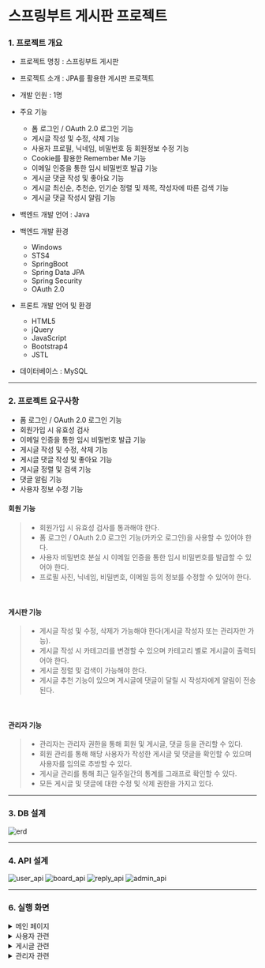 # 스프링부트 게시판 프로젝트

### 1. 프로젝트 개요
- 프로젝트 명칭 : 스프링부트 게시판
- 프로젝트 소개 : JPA를 활용한 게시판 프로젝트
- 개발 인원 : 1명
- 주요 기능
	- 폼 로그인 / OAuth 2.0 로그인 기능
	- 게시글 작성 및 수정, 삭제 기능
	- 사용자 프로필, 닉네임, 비밀번호 등 회원정보 수정 기능
	- Cookie를 활용한 Remember Me 기능
	- 이메일 인증을 통한 임시 비밀번호 발급 기능
	- 게시글 댓글 작성 및 좋아요 기능
	- 게시글 최신순, 추천순, 인기순 정렬 및 제목, 작성자에 따른 검색 기능
	- 게시글 댓글 작성시 알림 기능

- 백엔드 개발 언어 : Java
- 백엔드 개발 환경
	- Windows
	- STS4
	- SpringBoot
	- Spring Data JPA
	- Spring Security
	- OAuth 2.0

- 프론트 개발 언어 및 환경
	- HTML5
	- jQuery
	- JavaScript
	- Bootstrap4
	- JSTL
- 데이터베이스 : MySQL

<hr>

### 2. 프로젝트 요구사항
- 폼 로그인 / OAuth 2.0 로그인 기능
- 회원가입 시 유효성 검사
- 이메일 인증을 통한 임시 비밀번호 발급 기능
- 게시글 작성 및 수정, 삭제 기능
- 게시글 댓글 작성 및 좋아요 기능
- 게시글 정렬 및 검색 기능
- 댓글 알림 기능
- 사용자 정보 수정 기능


#### 회원 기능
> - 회원가입 시 유효성 검사를 통과해야 한다.
> - 폼 로그인 / OAuth 2.0 로그인 기능(카카오 로그인)을 사용할 수 있어야 한다.
> - 사용자 비밀번호 분실 시 이메일 인증을 통한 임시 비밀번호를 발급할 수 있어야 한다.
> - 프로필 사진, 닉네임, 비밀번호, 이메일 등의 정보를 수정할 수 있어야 한다.

<br>

#### 게시판 기능
> - 게시글 작성 및 수정, 삭제가 가능해야 한다(게시글 작성자 또는 관리자만 가능).
> - 게시글 작성 시 카테고리를 변경할 수 있으며 카테고리 별로 게시글이 출력되어야 한다.
> - 게시글 정렬 및 검색이 가능해야 한다.
> - 게시글 추천 기능이 있으며 게시글에 댓글이 달릴 시 작성자에게 알림이 전송된다.

<br>

#### 관리자 기능
> - 관리자는 관리자 권한을 통해 회원 및 게시글, 댓글 등을 관리할 수 있다.
> - 회원 관리를 통해 해당 사용자가 작성한 게시글 및 댓글을 확인할 수 있으며 사용자를 임의로 추방할 수 있다.
> - 게시글 관리를 통해 최근 일주일간의 통계를 그래프로 확인할 수 있다.
> - 모든 게시글 및 댓글에 대한 수정 및 삭제 권한을 가지고 있다.


<hr>

### 3. DB 설계
![erd](https://user-images.githubusercontent.com/45421117/202832751-b1db63c6-ca6a-471e-8825-946c1b21c866.png)

<hr>

### 4. API 설계
![user_api](https://user-images.githubusercontent.com/45421117/200116331-ed0d41bb-2c99-46ed-be9d-ec7370a28c75.png)
![board_api](https://user-images.githubusercontent.com/45421117/200116338-fe21cd4c-892e-4f30-bf66-8f1f74547ba1.png)
![reply_api](https://user-images.githubusercontent.com/45421117/200116349-d5239ef3-3319-44f2-b917-d637dbf79f4f.png)
![admin_api](https://user-images.githubusercontent.com/45421117/200116356-0d6eed77-d5c2-45a8-8d93-417dbc03c844.png)

<hr>

### 6. 실행 화면
<details>
<summary>메인 페이지</summary>

#### 홈페이지
![home](https://user-images.githubusercontent.com/45421117/200153100-c0f5c46c-0217-49df-aeab-071078654daf.png)

#### 사이드바
![sidebar](https://user-images.githubusercontent.com/45421117/200153189-0eaca0cc-99cd-42c9-a394-99d55d7c638e.png)
</details>

<details>
<summary>사용자 관련</summary>

#### 로그인 페이지
![login](https://user-images.githubusercontent.com/45421117/200153149-7f7fa3c7-81d6-4d07-94e5-91ce7c373166.png)

#### 로그인에 실패한 경우
![login_fail](https://user-images.githubusercontent.com/45421117/200153161-47a7516d-850c-4870-b92f-6c713df81d06.png)

#### 회원가입 페이지
![join](https://user-images.githubusercontent.com/45421117/200153169-dfee9db1-6e5e-46b9-955e-4b888a4f63d0.png)

#### 회원가입에 실패한 경우
![join_fail](https://user-images.githubusercontent.com/45421117/200153177-b42685fc-bfb9-485a-9b07-b63d76b2ce9f.png)

#### 회원정보 수정 페이지
![profile](https://user-images.githubusercontent.com/45421117/200278727-1cf99a29-9907-430a-92a7-d7f87f351b3f.png)

#### 임시 비밀번호 발급 페이지
![find](https://user-images.githubusercontent.com/45421117/200153210-2daade94-337c-48f6-a062-7909fa2c8fcd.png)
</details>

<details>
<summary>게시글 관련</summary>

#### 게시글 목록 페이지
![board](https://user-images.githubusercontent.com/45421117/200153216-483deec3-a0db-462f-9aaa-ceab189bb399.png)

#### 게시글 상세보기 페이지
![board_detail](https://user-images.githubusercontent.com/45421117/200153219-2de5d063-3517-4a34-8f1e-e66d5df460a3.png)

#### 게시글 작성 페이지
![board_write](https://user-images.githubusercontent.com/45421117/200153220-f3301e64-9281-424e-93b8-8b4fc350f436.png)

#### 댓글 알림 기능
![alarm](https://user-images.githubusercontent.com/45421117/200205577-8ab46e2f-bdf0-4e1c-9be1-5fd4ab7f04fb.png)
</details>

<details>
<summary>관리자 관련</summary>

#### 회원 관리 페이지
![admin_user](https://user-images.githubusercontent.com/45421117/200153233-11f7bf85-4edb-4416-a441-222d60f44790.png)

#### 게시글 관리 모달
![admin_board](https://user-images.githubusercontent.com/45421117/200153235-83c3a225-0c0f-4f7d-bc45-b20cba032145.png)

#### 게시글 통계 페이지
![admin_data](https://user-images.githubusercontent.com/45421117/200153239-d214fe3a-9629-4c43-a0e5-e9786366efe8.png)
</details>
